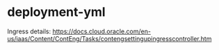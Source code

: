# deployment-yml

Ingress details:
https://docs.cloud.oracle.com/en-us/iaas/Content/ContEng/Tasks/contengsettingupingresscontroller.htm
